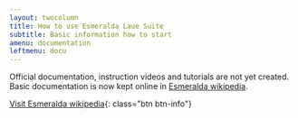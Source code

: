 ```yaml
---
layout: twocolumn
title: How to use Esmeralda Laue Suite 
subtitle: Basic information how to start 
amenu: documentation
leftmenu: docu
---
```

Official documentation, instruction videos and tutorials are not yet created. Basic documentation is now kept online in [Esmeralda wikipedia](http://forge.epn-campus.eu/projects/sxtalsoft/wiki/Esmeralda).

[Visit Esmeralda wikipedia](http://forge.epn-campus.eu/projects/sxtalsoft/wiki/Esmeralda){: class="btn btn-info"} 